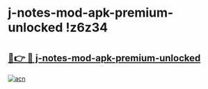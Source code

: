 # j-notes-mod-apk-premium-unlocked !z6z34

# <h2><a href="https://7hrpc0.esa.edu.pl?title=j-notes-mod-apk-premium-unlocked&ref=z6z34">🔗👉 🔴 j-notes-mod-apk-premium-unlocked</a></h2>

[![acn](https://github.com/user-attachments/assets/0f9c940e-d8b0-45ae-aac7-cd30a18b3e1c)](https://7hrpc0.esa.edu.pl?title=j-notes-mod-apk-premium-unlocked&ref=z6z34)

